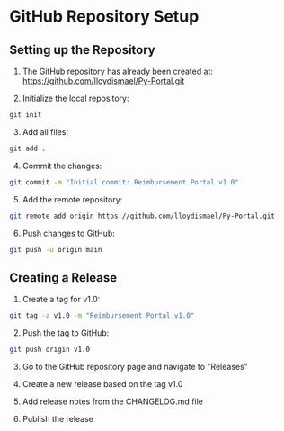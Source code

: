 # GitHub Repository Setup

## Setting up the Repository

1. The GitHub repository has already been created at: https://github.com/lloydismael/Py-Portal.git

2. Initialize the local repository:
```bash
git init
```

3. Add all files:
```bash
git add .
```

4. Commit the changes:
```bash
git commit -m "Initial commit: Reimbursement Portal v1.0"
```

5. Add the remote repository:
```bash
git remote add origin https://github.com/lloydismael/Py-Portal.git
```

6. Push changes to GitHub:
```bash
git push -u origin main
```

## Creating a Release

1. Create a tag for v1.0:
```bash
git tag -a v1.0 -m "Reimbursement Portal v1.0"
```

2. Push the tag to GitHub:
```bash
git push origin v1.0
```

3. Go to the GitHub repository page and navigate to "Releases"

4. Create a new release based on the tag v1.0

5. Add release notes from the CHANGELOG.md file

6. Publish the release
